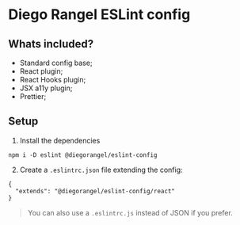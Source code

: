# Diego Rangel ESLint config

## Whats included?

- Standard config base;
- React plugin;
- React Hooks plugin;
- JSX a11y plugin;
- Prettier;

## Setup

1. Install the dependencies
```
npm i -D eslint @diegorangel/eslint-config
```

2. Create a `.eslintrc.json` file extending the config:
```
{
  "extends": "@diegorangel/eslint-config/react"
}
```

> You can also use a `.eslintrc.js` instead of JSON if you prefer.
